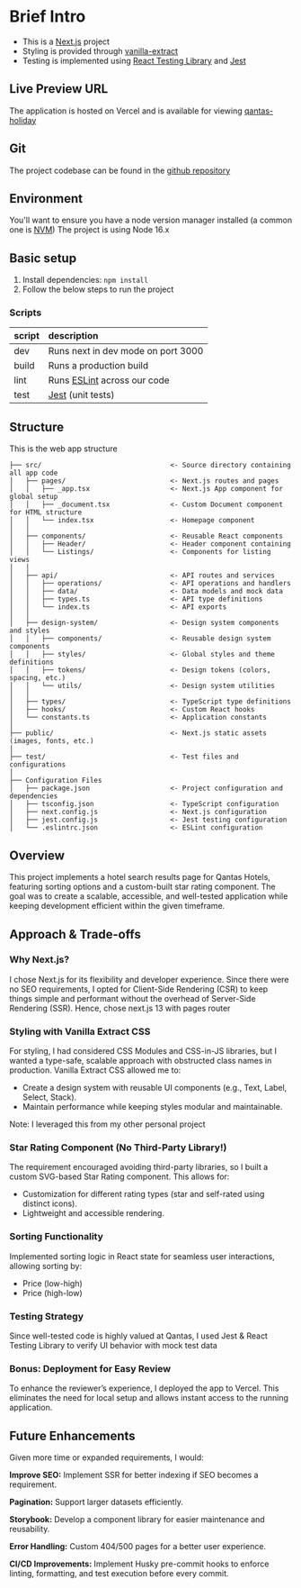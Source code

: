 # Brief Intro

- This is a [Next.js](https://nextjs.org/docs/getting-started) project
- Styling is provided through [vanilla-extract](https://vanilla-extract.style/)
- Testing is implemented using [React Testing Library](https://testing-library.com/docs/react-testing-library/intro/) and [Jest](https://jestjs.io/)

## Live Preview URL

The application is hosted on Vercel and is available for viewing [qantas-holiday](https://qantas-holidays.vercel.app/)

## Git

The project codebase can be found in the [github repository](https://github.com/Gary-1606/Qantas-holidays)

## Environment

You'll want to ensure you have a node version manager installed (a common one is [NVM](https://github.com/nvm-sh/nvm))
The project is using Node 16.x

## Basic setup

1. Install dependencies: `npm install`
2. Follow the below steps to run the project

### Scripts

| **script** | **description**                                    |
| :--------- | :------------------------------------------------- |
| dev        | Runs next in dev mode on port 3000                 |
| build      | Runs a production build                            |
| lint       | Runs [ESLint](https://eslint.org/) across our code |
| test       | [Jest](https://jestjs.io/) (unit tests)            |

## Structure

This is the web app structure

```
├── src/                                <- Source directory containing all app code
│   ├── pages/                          <- Next.js routes and pages
│   │   ├── _app.tsx                    <- Next.js App component for global setup
│   │   ├── _document.tsx               <- Custom Document component for HTML structure
│   │   └── index.tsx                   <- Homepage component
│   │
│   ├── components/                     <- Reusable React components
│   │   ├── Header/                     <- Header component containing
│   │   └── Listings/                   <- Components for listing views
│   │
│   ├── api/                            <- API routes and services
│   │   ├── operations/                 <- API operations and handlers
│   │   ├── data/                       <- Data models and mock data
│   │   ├── types.ts                    <- API type definitions
│   │   └── index.ts                    <- API exports
│   │
│   ├── design-system/                  <- Design system components and styles
│   │   ├── components/                 <- Reusable design system components
│   │   ├── styles/                     <- Global styles and theme definitions
│   │   ├── tokens/                     <- Design tokens (colors, spacing, etc.)
│   │   └── utils/                      <- Design system utilities
│   │
│   ├── types/                          <- TypeScript type definitions
│   ├── hooks/                          <- Custom React hooks
│   └── constants.ts                    <- Application constants
│
├── public/                             <- Next.js static assets (images, fonts, etc.)
│
├── test/                               <- Test files and configurations
│
├── Configuration Files
│   ├── package.json                    <- Project configuration and dependencies
│   ├── tsconfig.json                   <- TypeScript configuration
│   ├── next.config.js                  <- Next.js configuration
│   ├── jest.config.js                  <- Jest testing configuration
│   └── .eslintrc.json                  <- ESLint configuration
```

## Overview

This project implements a hotel search results page for Qantas Hotels, featuring sorting options and a custom-built star rating component. The goal was to create a scalable, accessible, and well-tested application while keeping development efficient within the given timeframe.

## Approach & Trade-offs

### Why Next.js?

I chose Next.js for its flexibility and developer experience. Since there were no SEO requirements, I opted for Client-Side Rendering (CSR) to keep things simple and performant without the overhead of Server-Side Rendering (SSR). Hence, chose next.js 13 with pages router

### Styling with Vanilla Extract CSS

For styling, I had considered CSS Modules and CSS-in-JS libraries, but I wanted a type-safe, scalable approach with obstructed class names in production. Vanilla Extract CSS allowed me to:

- Create a design system with reusable UI components (e.g., Text, Label, Select, Stack).
- Maintain performance while keeping styles modular and maintainable.

Note: I leveraged this from my other personal project

### Star Rating Component (No Third-Party Library!)

The requirement encouraged avoiding third-party libraries, so I built a custom SVG-based Star Rating component. This allows for:

- Customization for different rating types (star and self-rated using distinct icons).
- Lightweight and accessible rendering.

### Sorting Functionality

Implemented sorting logic in React state for seamless user interactions, allowing sorting by:

- Price (low-high)
- Price (high-low)

### Testing Strategy

Since well-tested code is highly valued at Qantas, I used Jest & React Testing Library to verify UI behavior with mock test data

### Bonus: Deployment for Easy Review

To enhance the reviewer’s experience, I deployed the app to Vercel. This eliminates the need for local setup and allows instant access to the running application.

## Future Enhancements

Given more time or expanded requirements, I would:

**Improve SEO:** Implement SSR for better indexing if SEO becomes a requirement.

**Pagination:** Support larger datasets efficiently.

**Storybook:** Develop a component library for easier maintenance and reusability.

**Error Handling:** Custom 404/500 pages for a better user experience.

**CI/CD Improvements:** Implement Husky pre-commit hooks to enforce linting, formatting, and test execution before every commit.
